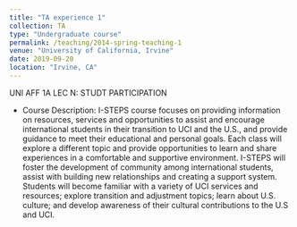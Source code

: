 ```yaml
---
title: "TA experience 1"
collection: TA
type: "Undergraduate course"
permalink: /teaching/2014-spring-teaching-1
venue: "University of California, Irvine"
date: 2019-09-20
location: "Irvine, CA"
---
```

UNI AFF 1A LEC N: STUDT PARTICIPATION
* Course Description: I-STEPS course focuses on providing information on resources, services and opportunities to assist and encourage international students in their transition to UCI and the U.S., and provide guidance to meet their educational and personal goals. Each class will explore a different topic and provide opportunities to learn and share experiences in a comfortable and supportive environment. I-STEPS will foster the development of community among international students, assist with building new relationships and creating a support system. Students will become familiar with a variety of UCI services and resources; explore transition and adjustment topics; learn about U.S. culture; and develop awareness of their cultural contributions to the U.S and UCI.
